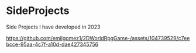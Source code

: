 # SideProjects
Side Projects I have developed in 2023


https://github.com/emilgomez1/2DWorldRpgGame-/assets/104739529/c7eebcce-95aa-4c7f-a10d-dae427345756

